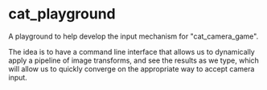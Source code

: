 # cat_playground

A playground to help develop the input mechanism for "cat_camera_game".

The idea is to have a command line interface that allows us to dynamically apply a pipeline of image transforms, and see the results as we type, which will allow us to quickly converge on the appropriate way to accept camera input.
